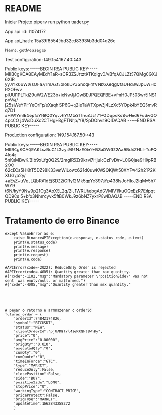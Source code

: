 # README #

Iniciar Projeto
pipenv run python trader.py 


App api_id:
11074177

App api_hash:
15a39f85549bd32cd83935b3dd04d26c


Name:
getMessages

Test configuration:
149.154.167.40:443


Public keys:
-----BEGIN RSA PUBLIC KEY-----
MIIBCgKCAQEAyMEdY1aR+sCR3ZSJrtztKTKqigvO/vBfqACJLZtS7QMgCGXJ6XIR
yy7mx66W0/sOFa7/1mAZtEoIokDP3ShoqF4fVNb6XeqgQfaUHd8wJpDWHcR2OFwv
plUUI1PLTktZ9uW2WE23b+ixNwJjJGwBDJPQEQFBE+vfmH0JP503wr5INS1poWg/
j25sIWeYPHYeOrFp/eXaqhISP6G+q2IeTaWTXpwZj4LzXq5YOpk4bYEQ6mvRq7D1
aHWfYmlEGepfaYR8Q0YqvvhYtMte3ITnuSJs171+GDqpdKcSwHnd6FudwGO4pcCO
j4WcDuXc2CTHgH8gFTNhp/Y8/SpDOhvn9QIDAQAB
-----END RSA PUBLIC KEY-----


Production configuration:
149.154.167.50:443

Public keys:
-----BEGIN RSA PUBLIC KEY-----
MIIBCgKCAQEA6LszBcC1LGzyr992NzE0ieY+BSaOW622Aa9Bd4ZHLl+TuFQ4lo4g
5nKaMBwK/BIb9xUfg0Q29/2mgIR6Zr9krM7HjuIcCzFvDtr+L0GQjae9H0pRB2OO
62cECs5HKhT5DZ98K33vmWiLowc621dQuwKWSQKjWf50XYFw42h21P2KXUGyp2y/
+aEyZ+uVgLLQbRA1dEjSDZ2iGRy12Mk5gpYc397aYp438fsJoHIgJ2lgMv5h7WY9
t6N/byY9Nw9p21Og3AoXSL2q/2IJ1WRUhebgAdGVMlV1fkuOQoEzR7EdpqtQD9Cs
5+bfo3Nhmcyvk5ftB0WkJ9z6bNZ7yxrP8wIDAQAB
-----END RSA PUBLIC KEY-----




# Tratamento de erro Binance
    except ValueError as e:
        raise BinanceAPIException(e.response, e.status_code, e.text)
        print(e.status_code)
        print(e.message)
        print(e.response)
        print(e.request)
        print(e.code)

    #APIError(code=-2022): ReduceOnly Order is rejected
    #APIError(code=-4005): Quantity greater than max quantity.
    #{"code":-1102,"msg":"Mandatory parameter \'positionSide\' was not sent, was empty/null, or malformed."}
    #{"code":-4005,"msg":"Quantity greater than max quantity."





    # pegar o retorno e armnazenar o orderId
    futures_order = {
        "orderId":74842174826,
        "symbol":"BTCUSDT",
        "status":"NEW",
        "clientOrderId":"pjUADBlrl43eKRQkt1WhBy",
        "price":"0",
        "avgPrice":"0.00000",
        "origQty":"0.010",
        "executedQty":"0",
        "cumQty":"0",
        "cumQuote":"0",
        "timeInForce":"GTC",
        "type":"MARKET",
        "reduceOnly":False,
        "closePosition":False,
        "side":"BUY",
        "positionSide":"LONG",
        "stopPrice":"0",
        "workingType":"CONTRACT_PRICE",
        "priceProtect":False,
        "origType":"MARKET",
        "updateTime":1662843258272
        }